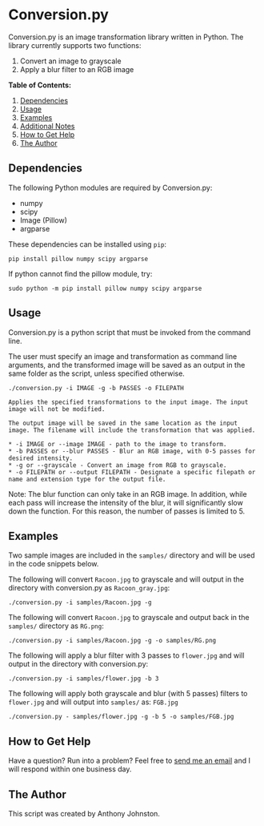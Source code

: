 # Conversion.py

Conversion.py is an image transformation library written in Python. The library currently supports two functions:

1. Convert an image to grayscale
2. Apply a blur filter to an RGB image

**Table of Contents:**

1. [Dependencies](#dependencies)
2. [Usage](#usage)
3. [Examples](#examples)
4. [Additional Notes](#notes)
5. [How to Get Help](#how-to-get-help)
6. [The Author](#author)

## Dependencies

The following Python modules are required by Conversion.py:

* numpy
* scipy
* Image (Pillow)
* argparse

These dependencies can be installed using `pip`:

```
pip install pillow numpy scipy argparse
```

If python cannot find the pillow module, try:

```
sudo python -m pip install pillow numpy scipy argparse
```

## Usage

Conversion.py is a python script that must be invoked from the command line.

The user must specify an image and transformation as command line arguments, and the transformed image will be saved as an output in the same folder as the script, unless specified otherwise.

```
./conversion.py -i IMAGE -g -b PASSES -o FILEPATH

Applies the specified transformations to the input image. The input image will not be modified.

The output image will be saved in the same location as the input image. The filename will include the transformation that was applied.

* -i IMAGE or --image IMAGE - path to the image to transform.
* -b PASSES or --blur PASSES - Blur an RGB image, with 0-5 passes for desired intensity.
* -g or --grayscale - Convert an image from RGB to grayscale.
* -o FILEPATH or --output FILEPATH - Designate a specific filepath or name and extension type for the output file.
```

Note: The blur function can only take in an RGB image. In addition, while each pass will increase the intensity of the blur, it will significantly slow down the function. For this reason, the number of passes is limited to 5. 

## Examples

Two sample images are included in the `samples/` directory and will be used in the code snippets below.

The following will convert `Racoon.jpg` to grayscale and will output in the directory with conversion.py as `Racoon_gray.jpg`:

```
./conversion.py -i samples/Racoon.jpg -g
```

The following will convert `Racoon.jpg` to grayscale and output back in the `samples/` directory as `RG.png`:

```
./conversion.py -i samples/Racoon.jpg -g -o samples/RG.png
```

The following will apply a blur filter with 3 passes to `flower.jpg` and will output in the directory with conversion.py:

```
./conversion.py -i samples/flower.jpg -b 3
```

The following will apply both grayscale and blur (with 5 passes) filters to `flower.jpg` and will output into `samples/` as: `FGB.jpg`

```
./conversion.py - samples/flower.jpg -g -b 5 -o samples/FGB.jpg
```

## How to Get Help

Have a question? Run into a problem? Feel free to [send me an email](anthondj@usc.edu) and I will respond within one business day.

## The Author

This script was created by Anthony Johnston.

